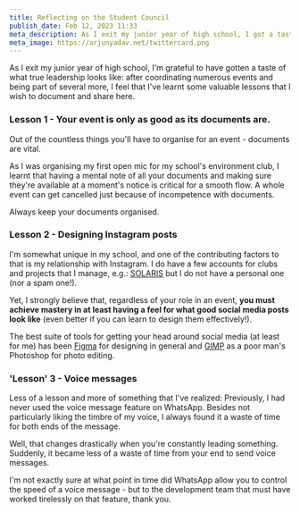 ```yaml
---
title: Reflecting on the Student Council
publish_date: Feb 12, 2023 11:33
meta_description: As I exit my junior year of high school, I got a taste of what true leadership looks like.
meta_image: https://arjunyadav.net/twittercard.png
---
```


As I exit my junior year of high school, I'm grateful to have gotten a taste of what true leadership looks like: after coordinating numerous events and being part of several more, I feel that I've learnt some valuable lessons that I wish to document and share here.

### Lesson 1 - Your event is only as good as its documents are.

Out of the countless things you'll have to organise for an event - documents are vital.

As I was organising my first open mic for my school's environment club, I learnt that having a mental note of all your documents and making sure they're available at a moment's notice is critical for a smooth flow. A whole event can get cancelled just because of incompetence with documents.

Always keep your documents organised.

### Lesson 2 - Designing Instagram posts

I'm somewhat unique in my school, and one of the contributing factors to that is my relationship with Instagram. I do have a few accounts for clubs and projects that I manage, e.g.: [SOLARIS](https://instagram.com/solaris.dpss) but I do not have a personal one (nor a spam one!).

Yet, I strongly believe that, regardless of your role in an event, **you must achieve mastery in at least having a feel for what good social media posts look like** (even better if you can learn to design them effectively!).

The best suite of tools for getting your head around social media (at least for me) has been [Figma](https://www.figma.com/) for designing in general and [GIMP](https://www.gimp.org/) as a poor man's Photoshop for photo editing.

### 'Lesson' 3 - Voice messages

Less of a lesson and more of something that I've realized: Previously, I had never used the voice message feature on WhatsApp. Besides not particularly liking the timbre of my voice, I always found it a waste of time for both ends of the message.

Well, that changes drastically when you're constantly leading something. Suddenly, it became less of a waste of time from your end to send voice messages.

I'm not exactly sure at what point in time did WhatsApp allow you to control the speed of a voice message - but to the development team that must have worked tirelessly on that feature, thank you.
